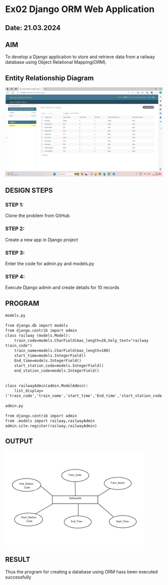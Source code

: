 # Ex02 Django ORM Web Application
## Date: 21.03.2024

## AIM
To develop a Django application to store and retrieve data from a railway database using Object Relational Mapping(ORM).

## Entity Relationship Diagram

![alt text](<Screenshot 2024-03-21 135353.png>)

## DESIGN STEPS

### STEP 1:
Clone the problem from GitHub

### STEP 2:
Create a new app in Django project

### STEP 3:
Enter the code for admin.py and models.py

### STEP 4:
Execute Django admin and create details for 10 records

## PROGRAM
```
models.py

from django.db import models
from django.contrib import admin
class railway (models.Model):
    train_code=models.CharField(max_length=20,help_text="railway train_code")
    train_name=models.CharField(max_length=100)
    start_time=models.IntegerField()
    End_time=models.IntegerField()
    start_station_code=models.IntegerField()
    end_station_code=models.IntegerField()
    
 
class railwayAdmin(admin.ModelAdmin):
    list_display=('train_code','train_name','start_time','End_time','start_station_code','end_station_code',)

admin.py

from django.contrib import admin
from .models import railway,railwayAdmin
admin.site.register(railway,railwayAdmin)
```

## OUTPUT

![alt text](<WhatsApp Image 2024-03-21 at 1.57.06 PM.jpeg>)


## RESULT
Thus the program for creating a database using ORM hass been executed successfully
